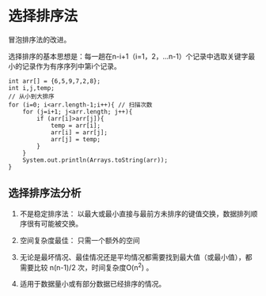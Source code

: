 # 选择排序法

冒泡排序法的改进。

选择排序的基本思想是：每一趟在n-i+1（i=1，2，…n-1）个记录中选取关键字最小的记录作为有序序列中第i个记录。

```text
int arr[] = {6,5,9,7,2,8};
int i,j,temp;
// 从小到大排序
for (i=0; i<arr.length-1;i++){ // 扫描次数
    for (j=i+1; j<arr.length; j++){
        if (arr[i]>arr[j]){
            temp = arr[i];
            arr[i] = arr[j];
            arr[j] = temp;
        }
    }
    System.out.println(Arrays.toString(arr));
}

```

## 选择排序法分析

1. 不是稳定排序法： 以最大或最小直接与最前方未排序的键值交换，数据排列顺序很有可能被交换。

2. 空间复杂度最佳： 只需一个额外的空间

3. 无论是最坏情况、最佳情况还是平均情况都需要找到最大值（或最小值），都需要比较 n(n-1)/2 次，时间复杂度O(n<sup>2</sup>) 。

4. 适用于数据量小或有部分数据已经排序的情况。